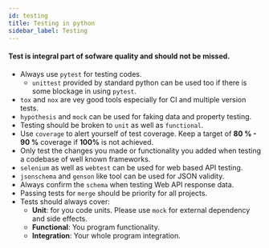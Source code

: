 ```yaml
---
id: testing
title: Testing in python
sidebar_label: Testing
---
```


#### Test is integral part of sofware quality and should not be missed.



* Always use `pytest` for testing codes.
    + `unittest` provided by standard python can be used too if there is some blockage in using `pytest`.
* `tox` and `nox` are vey good tools especially for CI and multiple version tests.
* `hypothesis` and `mock` can be used for faking data and property testing.
* Testing should be broken to `unit` as well as `functional`.
* Use `coverage` to alert yourself of test coverage. Keep a target of **80 % - 90 %** coverage if **100%** is not achieved.  
* Only test the changes you made or functionality you added when testing a codebase of well known frameworks.
* `selenium` as well as `webtest` can be used for web based API testing.
* `jsonschema` and `genson` like tool can be used for JSON validity.
* Always confirm the `schema` when testing Web API response data.
* Passing tests for `merge` should be priority for all projects.
* Tests should always cover:
    + **Unit**: for you code units. Please use `mock` for external dependency and side effects.
    + **Functional**: You program functionality.
    + **Integration**: Your whole program integration.
